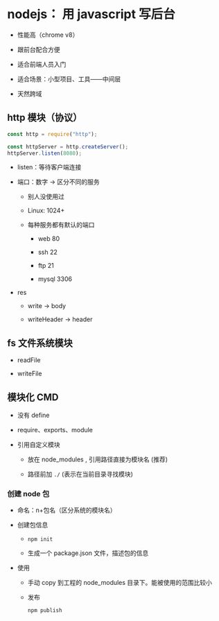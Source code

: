 # nodejs： 用 javascript 写后台

- 性能高（chrome v8）

- 跟前台配合方便

- 适合前端人员入门

- 适合场景：小型项目、工具——中间层

- 天然跨域

## http 模块（协议）

```javascript
const http = require("http");

const httpServer = http.createServer();
httpServer.listen(8080);
```

- listen：等待客户端连接

- 端口：数字 -> 区分不同的服务

  - 别人没使用过

  - Linux: 1024+

  - 每种服务都有默认的端口

    - web 80

    - ssh 22

    - ftp 21

    - mysql 3306

- res

  - write -> body

  - writeHeader -> header

## fs 文件系统模块

- readFile

- writeFile

## 模块化 CMD

- 没有 define

- require、exports、module

- 引用自定义模块

  - 放在 node_modules , 引用路径直接为模块名 (推荐)

  - 路径前加 `./` (表示在当前目录寻找模块)

### 创建 node 包

- 命名：n+包名（区分系统的模块名）

- 创建包信息

  - `npm init`

  - 生成一个 package.json 文件，描述包的信息

- 使用

  - 手动 copy 到工程的 node_modules 目录下。能被使用的范围比较小

  - 发布

    `npm publish`

